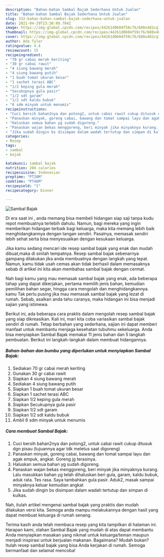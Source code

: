 ```yaml
---
description: "Bahan-bahan Sambal Bajak Sederhana Untuk Jualan"
title: "Bahan-bahan Sambal Bajak Sederhana Untuk Jualan"
slug: 332-bahan-bahan-sambal-bajak-sederhana-untuk-jualan
date: 2021-04-29T23:30:09.784Z
image: https://img-global.cpcdn.com/recipes/44261d0604f59c76/680x482cq70/sambal-bajak-foto-resep-utama.jpg
thumbnail: https://img-global.cpcdn.com/recipes/44261d0604f59c76/680x482cq70/sambal-bajak-foto-resep-utama.jpg
cover: https://img-global.cpcdn.com/recipes/44261d0604f59c76/680x482cq70/sambal-bajak-foto-resep-utama.jpg
author: Ada Tyler
ratingvalue: 4.4
reviewcount: 15
recipeingredient:
- "70 gr cabai merah keriting"
- "30 gr cabai rawit"
- "4 siung bawang merah"
- "4 siung bawang putih"
- "1 buah tomat ukuran besar"
- "1 sachet terasi ABC"
- "1/2 keping gula merah"
- "Secukupnya gula pasir"
- "1/2 sdt garam"
- "1/2 sdt kaldu bubuk"
- "6 sdm minyak untuk menumis"
recipeinstructions:
- "Cuci bersih bahan2nya dan potong2, untuk cabai rawit cukup ditusuk dgn pisau (tujuannya agar tdk meletus saat digoreng)"
- "Panaskan minyak, goreng cabai, bawang dan tomat sampai layu dan agak empuk, angkat. Goreng jg terasinya."
- "Haluskan semua bahan yg sudah digoreng."
- "Panaskan wajan bekas menggoreng, beri minyak jika minyaknya kurang. Lalu masukkan bahan yg telah dihaluskan beri gula, garam, kaldu bubuk, aduk rata. Tes rasa. Saya tambahkan gula pasir. Aduk2, masak sampai minyaknya keluar kemudian angkat"
- "Jika sudah dingin bs disimpan dalam wadah tertutup dan simpan di kulkas."
categories:
- Resep
tags:
- sambal
- bajak

katakunci: sambal bajak 
nutrition: 204 calories
recipecuisine: Indonesian
preptime: "PT20M"
cooktime: "PT46M"
recipeyield: "1"
recipecategory: Dinner

---
```



![Sambal Bajak](https://img-global.cpcdn.com/recipes/44261d0604f59c76/680x482cq70/sambal-bajak-foto-resep-utama.jpg)

Di era  saat ini , anda memang bisa membeli hidangan siap saji tanpa kudu repot membuatnya terlebih dahulu. Namun, bagi mereka yang ingin memberikan hidangan terbaik bagi keluarga, maka kita memang lebih baik menghidangkannya dengan tangan sendiri. Pasalnya, memasak sendiri lebih sehat serta bisa menyesuaikan dengan kesukaan keluarga.

Jika kamu sedang mencari ide resep sambal bajak yang enak dan mudah dibuat,maka di sinilah tempatnya. Resep sambal bajak  sebenarnya gampang dilakukan jika anda membuatnya dengan langkah yang tepat. Namun, kamu tidak usah cemas akan tidak berhasil dalam memasaknya 
sebab di artikel ini kita akan membahas sambal bajak dengan cermat.  



Nah bagi kamu yang mau memasak sambal bajak yang enak, ada beberapa tahap yang dapat dikerjakan, pertama memilih jenis bahan, kemudian pemilihan bahan segar, hingga cara mengolah dan menghidangkannya. kamu Tak perlu pusing jika mau memasak sambal bajak yang lezat di rumah. Sebab, asalkan anda  tahu caranya, maka hidangan ini bisa menjadi sajian yang istimewa.

Berikut ini, ada beberapa cara praktis  dalam mengolah resep sambal bajak yang siap dikreasikan. Kali ini, mari kita coba variasikan sambal bajak sendiri di rumah. Tetap berbahan yang sederhana, sajian ini dapat memberi manfaat untuk membantu menjaga kesehatan tubuhmu sekeluarga. Anda bisa menyiapkan Sambal Bajak memakai 11 jenis bahan dan 5 langkah pembuatan. Berikut ini langkah-langkah dalam membuat hidangannya.

<!--inarticleads1-->

##### Bahan-bahan dan bumbu yang diperlukan untuk menyiapkan Sambal Bajak:

1. Sediakan 70 gr cabai merah keriting
1. Gunakan 30 gr cabai rawit
1. Siapkan 4 siung bawang merah
1. Sediakan 4 siung bawang putih
1. Siapkan 1 buah tomat ukuran besar
1. Siapkan 1 sachet terasi ABC
1. Siapkan 1/2 keping gula merah
1. Siapkan Secukupnya gula pasir
1. Siapkan 1/2 sdt garam
1. Siapkan 1/2 sdt kaldu bubuk
1. Ambil 6 sdm minyak untuk menumis




<!--inarticleads2-->

##### Cara membuat Sambal Bajak:

1. Cuci bersih bahan2nya dan potong2, untuk cabai rawit cukup ditusuk dgn pisau (tujuannya agar tdk meletus saat digoreng)
1. Panaskan minyak, goreng cabai, bawang dan tomat sampai layu dan agak empuk, angkat. Goreng jg terasinya.
1. Haluskan semua bahan yg sudah digoreng.
1. Panaskan wajan bekas menggoreng, beri minyak jika minyaknya kurang. Lalu masukkan bahan yg telah dihaluskan beri gula, garam, kaldu bubuk, aduk rata. Tes rasa. Saya tambahkan gula pasir. Aduk2, masak sampai minyaknya keluar kemudian angkat
1. Jika sudah dingin bs disimpan dalam wadah tertutup dan simpan di kulkas.




Nah, itulah artikel mengenai  sambal bajak  yang praktis dan mudah dilakukan versi kita. Semoga anda mampu melakukannya dengan hasil yang dapat membuat keluarga di rumah senang. 

Terima kasih anda telah membaca resep yang kita tampilkan di halaman ini. Harapan kami, olahan  Sambal Bajak yang mudah di atas dapat membantu Anda menyiapkan masakan yang nikmat untuk keluarga/teman maupun menjadi inspirasi untuk berjualan makanan. Bagaimana? Mudah bukan? Itulah resep sambal bajak yang bisa Anda kerjakan di rumah. Semoga bermanfaat dan selamat mencoba!

